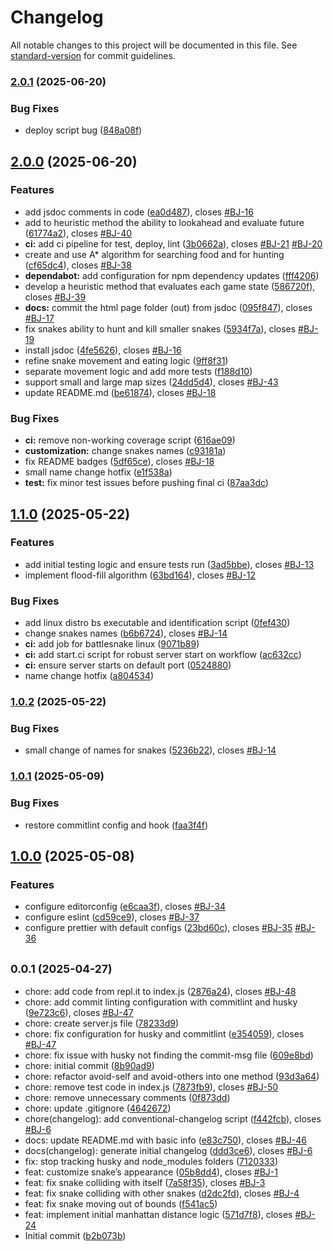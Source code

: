 # Changelog

All notable changes to this project will be documented in this file. See [standard-version](https://github.com/conventional-changelog/standard-version) for commit guidelines.

### [2.0.1](https://github.com/YadaYadaAT/Battlesnake/compare/v2.0.0...v2.0.1) (2025-06-20)


### Bug Fixes

* deploy script bug ([848a08f](https://github.com/YadaYadaAT/Battlesnake/commit/848a08f6431a4f46451c3f8644e14a3328c9c61f))

## [2.0.0](https://github.com/YadaYadaAT/Battlesnake/compare/v1.1.0...v2.0.0) (2025-06-20)


### Features

* add jsdoc comments in code ([ea0d487](https://github.com/YadaYadaAT/Battlesnake/commit/ea0d487e3843106146005dee19937148f5ef454e)), closes [#BJ-16](https://github.com/YadaYadaAT/Battlesnake/issues/BJ-16)
* add to heuristic method the ability to lookahead and evaluate future ([61774a2](https://github.com/YadaYadaAT/Battlesnake/commit/61774a26210004234ef5a64796c44c934971fca2)), closes [#BJ-40](https://github.com/YadaYadaAT/Battlesnake/issues/BJ-40)
* **ci:** add ci pipeline for test, deploy, lint ([3b0662a](https://github.com/YadaYadaAT/Battlesnake/commit/3b0662a6515d1b602416a3bb95390b380fb1f7bc)), closes [#BJ-21](https://github.com/YadaYadaAT/Battlesnake/issues/BJ-21) [#BJ-20](https://github.com/YadaYadaAT/Battlesnake/issues/BJ-20)
* create and use A* algorithm for searching food and for hunting ([cf65dc4](https://github.com/YadaYadaAT/Battlesnake/commit/cf65dc46555be907c184e40622a6b31e112589e6)), closes [#BJ-38](https://github.com/YadaYadaAT/Battlesnake/issues/BJ-38)
* **dependabot:** add configuration for npm dependency updates ([fff4206](https://github.com/YadaYadaAT/Battlesnake/commit/fff4206d3c0229f2e206b488e16aec0599912c2b))
* develop a heuristic method that evaluates each game state ([586720f](https://github.com/YadaYadaAT/Battlesnake/commit/586720f5a829f0991dfc78b3b06333662e2d594e)), closes [#BJ-39](https://github.com/YadaYadaAT/Battlesnake/issues/BJ-39)
* **docs:** commit the html page folder (out) from jsdoc ([095f847](https://github.com/YadaYadaAT/Battlesnake/commit/095f84727fb3f6bfeee342e16ea5994980eb8a34)), closes [#BJ-17](https://github.com/YadaYadaAT/Battlesnake/issues/BJ-17)
* fix snakes ability to hunt and kill smaller snakes ([5934f7a](https://github.com/YadaYadaAT/Battlesnake/commit/5934f7aac1fc94eff0a7ca39bdb3b3d904affd76)), closes [#BJ-19](https://github.com/YadaYadaAT/Battlesnake/issues/BJ-19)
* install jsdoc ([4fe5626](https://github.com/YadaYadaAT/Battlesnake/commit/4fe5626e91ae53b0dad94c16e5c6660c6c1feead)), closes [#BJ-16](https://github.com/YadaYadaAT/Battlesnake/issues/BJ-16)
* refine snake movement and eating logic ([9ff8f31](https://github.com/YadaYadaAT/Battlesnake/commit/9ff8f317fe6da256c30320256480dd01d8b89656))
* separate movement logic and add more tests ([f188d10](https://github.com/YadaYadaAT/Battlesnake/commit/f188d10edf9e56b2907ce55535c6d5a91ed11b9c))
* support small and large map sizes ([24dd5d4](https://github.com/YadaYadaAT/Battlesnake/commit/24dd5d47558ca82f68f3cd8f71625357c423ae49)), closes [#BJ-43](https://github.com/YadaYadaAT/Battlesnake/issues/BJ-43)
* update README.md ([be61874](https://github.com/YadaYadaAT/Battlesnake/commit/be6187478c92e56c49518f0268d4472f74cc7653)), closes [#BJ-18](https://github.com/YadaYadaAT/Battlesnake/issues/BJ-18)


### Bug Fixes

* **ci:** remove non-working coverage script ([616ae09](https://github.com/YadaYadaAT/Battlesnake/commit/616ae09e40e86109140ab0c83ec7964f573bb020))
* **customization:** change snakes names ([c93181a](https://github.com/YadaYadaAT/Battlesnake/commit/c93181a4ae6668250fb8596876073530f384db14))
* fix README badges ([5df65ce](https://github.com/YadaYadaAT/Battlesnake/commit/5df65cec351302d06090b454b390186c8c6d26b3)), closes [#BJ-18](https://github.com/YadaYadaAT/Battlesnake/issues/BJ-18)
* small name change hotfix ([e1f538a](https://github.com/YadaYadaAT/Battlesnake/commit/e1f538ac4c393214d7da8da16bdb561237741c42))
* **test:** fix minor test issues before pushing final ci ([87aa3dc](https://github.com/YadaYadaAT/Battlesnake/commit/87aa3dcd0680a85f90e89a0a7bb26c45e504ba8e))

## [1.1.0](https://github.com/YadaYadaAT/Battlesnake/compare/v1.0.2...v1.1.0) (2025-05-22)


### Features

* add initial testing logic and ensure tests run ([3ad5bbe](https://github.com/YadaYadaAT/Battlesnake/commit/3ad5bbee0e644e4517e7633a552e1dd160ffa01b)), closes [#BJ-13](https://github.com/YadaYadaAT/Battlesnake/issues/BJ-13)
* implement flood-fill algorithm ([63bd164](https://github.com/YadaYadaAT/Battlesnake/commit/63bd164542a45babd6556d455cab4b1ede60d221)), closes [#BJ-12](https://github.com/YadaYadaAT/Battlesnake/issues/BJ-12)


### Bug Fixes

* add linux distro bs executable and identification script ([0fef430](https://github.com/YadaYadaAT/Battlesnake/commit/0fef43012cc5fe7d4e9079efd9e058577f83fd17))
* change snakes names ([b6b6724](https://github.com/YadaYadaAT/Battlesnake/commit/b6b6724a1306db499c62f5e98b727b6cb4d60dbc)), closes [#BJ-14](https://github.com/YadaYadaAT/Battlesnake/issues/BJ-14)
* **ci:** add job for battlesnake linux ([9071b89](https://github.com/YadaYadaAT/Battlesnake/commit/9071b8991409c0a1d2d7307364c34811d7a08c71))
* **ci:** add start.ci script for robust server start on workflow ([ac632cc](https://github.com/YadaYadaAT/Battlesnake/commit/ac632ccebbf2ebcbb68cb152357186649908d59d))
* **ci:** ensure server starts on default port ([0524880](https://github.com/YadaYadaAT/Battlesnake/commit/052488087368770b4de2d37e2fbb77b6eb152482))
* name change hotfix ([a804534](https://github.com/YadaYadaAT/Battlesnake/commit/a804534ced5c285c64700fb38a7cdfc541581de9))

### [1.0.2](https://github.com/YadaYadaAT/Battlesnake/compare/v1.0.1...v1.0.2) (2025-05-22)


### Bug Fixes

* small change of names for snakes ([5236b22](https://github.com/YadaYadaAT/Battlesnake/commit/5236b22d9e3f8af9cddf248c8bd904e5e20629fa)), closes [#BJ-14](https://github.com/YadaYadaAT/Battlesnake/issues/BJ-14)

### [1.0.1](https://github.com/YadaYadaAT/Battlesnake/compare/v1.0.0...v1.0.1) (2025-05-09)


### Bug Fixes

* restore commitlint config and hook ([faa3f4f](https://github.com/YadaYadaAT/Battlesnake/commit/faa3f4fa52d3cce7deddbe8e933eb8cd9aa887a6))

## [1.0.0](https://github.com/YadaYadaAT/Battlesnake/compare/v0.0.1...v1.0.0) (2025-05-08)


### Features

* configure editorconfig ([e6caa3f](https://github.com/YadaYadaAT/Battlesnake/commit/e6caa3f4e8264447fea4312c5a3ce25c52e421e1)), closes [#BJ-34](https://github.com/YadaYadaAT/Battlesnake/issues/BJ-34)
* configure eslint ([cd59ce9](https://github.com/YadaYadaAT/Battlesnake/commit/cd59ce9993e2a3f4fad9cdaf291b676bb9875c93)), closes [#BJ-37](https://github.com/YadaYadaAT/Battlesnake/issues/BJ-37)
* configure prettier with default configs ([23bd60c](https://github.com/YadaYadaAT/Battlesnake/commit/23bd60cce916f9469314daca81762edbdcd34e6b)), closes [#BJ-35](https://github.com/YadaYadaAT/Battlesnake/issues/BJ-35) [#BJ-36](https://github.com/YadaYadaAT/Battlesnake/issues/BJ-36)

## <small>0.0.1 (2025-04-27)</small>

* chore: add code from repl.it to index.js ([2876a24](https://github.com/YadaYadaAT/Battlesnake/commit/2876a24)), closes [#BJ-48](https://github.com/YadaYadaAT/Battlesnake/issues/BJ-48)
* chore: add commit linting configuration with commitlint and husky ([9e723c6](https://github.com/YadaYadaAT/Battlesnake/commit/9e723c6)), closes [#BJ-47](https://github.com/YadaYadaAT/Battlesnake/issues/BJ-47)
* chore: create server.js file ([78233d9](https://github.com/YadaYadaAT/Battlesnake/commit/78233d9))
* chore: fix configuration for husky and commitlint ([e354059](https://github.com/YadaYadaAT/Battlesnake/commit/e354059)), closes [#BJ-47](https://github.com/YadaYadaAT/Battlesnake/issues/BJ-47)
* chore: fix issue with husky not finding the commit-msg file ([609e8bd](https://github.com/YadaYadaAT/Battlesnake/commit/609e8bd))
* chore: initial commit ([8b90ad9](https://github.com/YadaYadaAT/Battlesnake/commit/8b90ad9))
* chore: refactor avoid-self and avoid-others into one method ([93d3a64](https://github.com/YadaYadaAT/Battlesnake/commit/93d3a64))
* chore: remove test code in index.js ([7873fb9](https://github.com/YadaYadaAT/Battlesnake/commit/7873fb9)), closes [#BJ-50](https://github.com/YadaYadaAT/Battlesnake/issues/BJ-50)
* chore: remove unnecessary comments ([0f873dd](https://github.com/YadaYadaAT/Battlesnake/commit/0f873dd))
* chore: update .gitignore ([4642672](https://github.com/YadaYadaAT/Battlesnake/commit/4642672))
* chore(changelog): add conventional-changelog script ([f442fcb](https://github.com/YadaYadaAT/Battlesnake/commit/f442fcb)), closes [#BJ-6](https://github.com/YadaYadaAT/Battlesnake/issues/BJ-6)
* docs: update README.md with basic info ([e83c750](https://github.com/YadaYadaAT/Battlesnake/commit/e83c750)), closes [#BJ-46](https://github.com/YadaYadaAT/Battlesnake/issues/BJ-46)
* docs(changelog): generate initial changelog ([ddd3ce6](https://github.com/YadaYadaAT/Battlesnake/commit/ddd3ce6)), closes [#BJ-6](https://github.com/YadaYadaAT/Battlesnake/issues/BJ-6)
* fix: stop tracking husky and node_modules folders ([7120333](https://github.com/YadaYadaAT/Battlesnake/commit/7120333))
* feat: customize snake’s appearance ([05b8dd4](https://github.com/YadaYadaAT/Battlesnake/commit/05b8dd4)), closes [#BJ-1](https://github.com/YadaYadaAT/Battlesnake/issues/BJ-1)
* feat: fix snake colliding with itself ([7a58f35](https://github.com/YadaYadaAT/Battlesnake/commit/7a58f35)), closes [#BJ-3](https://github.com/YadaYadaAT/Battlesnake/issues/BJ-3)
* feat: fix snake colliding with other snakes ([d2dc2fd](https://github.com/YadaYadaAT/Battlesnake/commit/d2dc2fd)), closes [#BJ-4](https://github.com/YadaYadaAT/Battlesnake/issues/BJ-4)
* feat: fix snake moving out of bounds ([f541ac5](https://github.com/YadaYadaAT/Battlesnake/commit/f541ac5))
* feat: implement initial manhattan distance logic ([571d7f8](https://github.com/YadaYadaAT/Battlesnake/commit/571d7f8)), closes [#BJ-24](https://github.com/YadaYadaAT/Battlesnake/issues/BJ-24)
* Initial commit ([b2b073b](https://github.com/YadaYadaAT/Battlesnake/commit/b2b073b))



